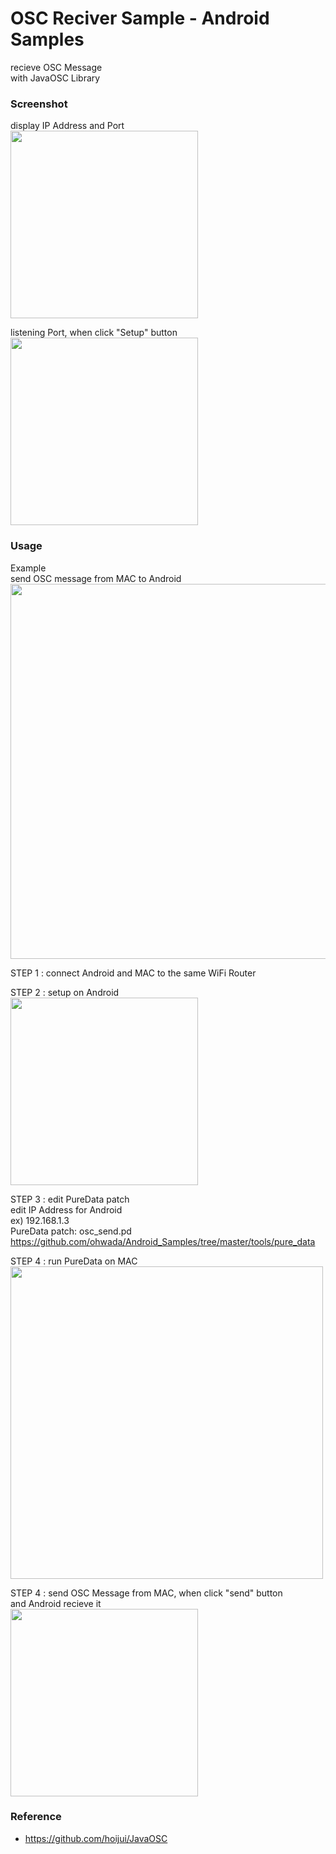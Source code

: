OSC Reciver Sample  - Android Samples
===============

recieve OSC Message <br/>
with JavaOSC Library  <br/>

### Screenshot <br/>
display IP Address and Port <br/>
<image src="https://github.com/ohwada/Android_Samples/blob/master/OscRecieverSample/screenshot/screenshot_osc_reciever_main.png" width="300" /><br/>

listening Port, when click "Setup" button <br/>
<image src="https://github.com/ohwada/Android_Samples/blob/master/OscRecieverSample/screenshot/screenshot_osc_reciever_listening.png" width="300" /><br/>

### Usage <br/>

Example  <br/>
send OSC message from MAC to Android <br/>
<image src="https://github.com/ohwada/Android_Samples/blob/master/OscRecieverSample/screenshot/overview_osc_mac_to_android.png" width="600" /><br/>

STEP 1 : 
connect Android and MAC to the same WiFi Router <br/>

STEP 2 : setup on Android <br/>
<image src="https://github.com/ohwada/Android_Samples/blob/master/OscRecieverSample/screenshot/screenshot_osc_reciever_listening.png" width="300" /><br/>

STEP 3 : edit PureData patch <br/>
edit IP Address for Android <br/>
ex) 192.168.1.3 <br/>
PureData patch:  osc_send.pd <br/>
https://github.com/ohwada/Android_Samples/tree/master/tools/pure_data <br/>

STEP 4 : run PureData on MAC <br/>
<image src="https://github.com/ohwada/Android_Samples/blob/master/OscRecieverSample/screenshot/pd_osc_send_pd.png.png" width="500" /><br/>

STEP 4 : send OSC Message from MAC, when click "send" button   <br/>
and Android recieve it <br/>
<image src="https://github.com/ohwada/Android_Samples/blob/master/OscRecieverSample/screenshot/screenshot_osc_reciver_recieved_123.png" width="300" /><br/>

### Reference <br/>
* https://github.com/hoijui/JavaOSC <br/>
